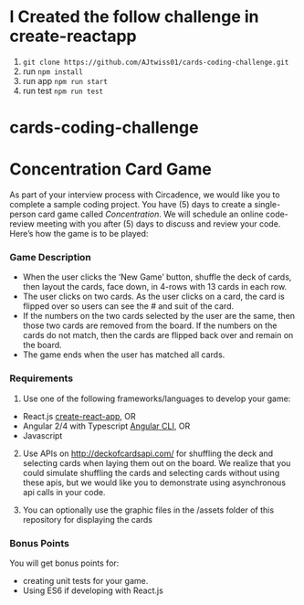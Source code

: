 # I Created the follow challenge in create-reactapp 
1. `git clone https://github.com/AJtwiss01/cards-coding-challenge.git`
2. run `npm install`
3. run app `npm run start`
4. run test `npm run test`

# cards-coding-challenge
# Concentration Card Game

As part of your interview process with Circadence, we would like you to complete a sample coding project. You have (5) days to create a single-person card game called *Concentration*. We will schedule an online code-review meeting with you after (5) days to discuss and review your code. Here’s how the game is to be played:

### Game Description
-	When the user clicks the ‘New Game’ button, shuffle the deck of cards, then layout the cards, face down, in 4-rows with 13 cards in each row.
-	The user clicks on two cards. As the user clicks on a card, the card is flipped over so users can see the # and suit of the card.
-	If the numbers on the two cards selected by the user are the same, then those two cards are removed from the board. If the numbers on the cards do not match, then the cards are flipped back over and remain on the board.
-	The game ends when the user has matched all cards.

### Requirements
1.	Use one of the following frameworks/languages to develop your game:
-	React.js [create-react-app](https://github.com/facebook/create-react-app), OR
-	Angular 2/4 with Typescript [Angular CLI](https://github.com/angular/angular-cli), OR
-	Javascript

2.	Use APIs on http://deckofcardsapi.com/  for shuffling the deck and selecting cards when laying them out on the board. We realize that you could simulate shuffling the cards and selecting cards without using these apis, but we would like you to demonstrate using asynchronous api calls in your code.

3.	You can optionally use the graphic files in the /assets folder of this repository for displaying the cards

### Bonus Points
You will get bonus points for:
-	creating unit tests for your game.
-	Using ES6 if developing with React.js
